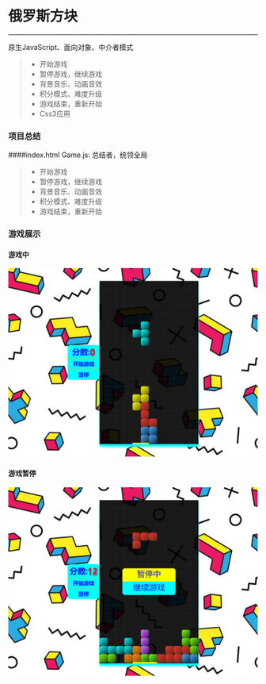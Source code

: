 # 俄罗斯方块

------

原生JavaScript、面向对象、中介者模式

> * 开始游戏
> * 暂停游戏，继续游戏
> * 背景音乐、动画音效
> * 积分模式、难度升级
> * 游戏结束，重新开始
> * Css3应用
### 项目总结
####index.html
Game.js: 总结者，统领全局
> * 开始游戏
> * 暂停游戏，继续游戏
> * 背景音乐、动画音效
> * 积分模式、难度升级
> * 游戏结束，重新开始
### 游戏展示
#### 游戏中
![游戏中](https://github.com/Seventysevendays/Game-tetris/blob/master/captures/play.png)

#### 游戏暂停
![暂停](https://github.com/Seventysevendays/Game-tetris/blob/master/captures/pause.png)
